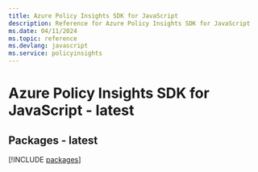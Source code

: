 ```yaml
---
title: Azure Policy Insights SDK for JavaScript
description: Reference for Azure Policy Insights SDK for JavaScript
ms.date: 04/11/2024
ms.topic: reference
ms.devlang: javascript
ms.service: policyinsights
---
```

# Azure Policy Insights SDK for JavaScript - latest
## Packages - latest
[!INCLUDE [packages](policy-insights-index.md)]